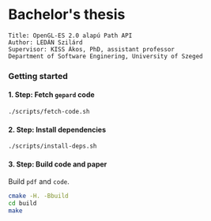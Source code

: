 Bachelor's thesis
=====

```
Title: OpenGL-ES 2.0 alapú Path API
Author: LEDÁN Szilárd
Supervisor: KISS Ákos, PhD, assistant professor
Department of Software Enginering, University of Szeged
```

### Getting started

#### 1. Step: Fetch `gepard` code

```bash
./scripts/fetch-code.sh
```

#### 2. Step: Install dependencies

```bash
./scripts/install-deps.sh
```

#### 3. Step: Build code and paper

Build `pdf` and `code`.
```bash
cmake -H. -Bbuild
cd build
make
```
